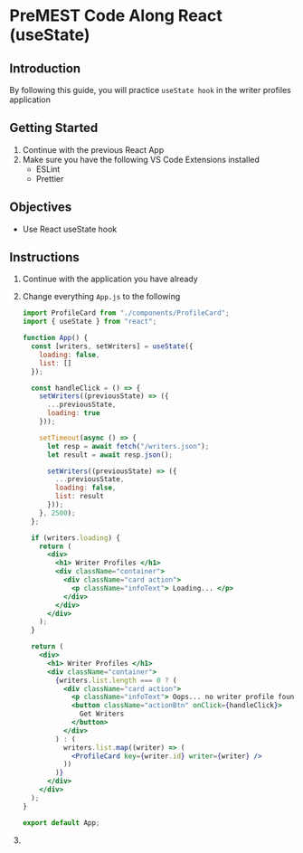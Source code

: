 # PreMEST Code Along React (useState)

## Introduction

By following this guide, you will practice `useState hook` in the writer profiles application

## Getting Started

1. Continue with the previous React App
2. Make sure you have the following VS Code Extensions installed
   - ESLint
   - Prettier

## Objectives

- Use React useState hook

## Instructions

1. Continue with the application you have already

2. Change everything `App.js` to the following

   ```jsx
   import ProfileCard from "./components/ProfileCard";
   import { useState } from "react";

   function App() {
     const [writers, setWriters] = useState({
       loading: false,
       list: []
     });

     const handleClick = () => {
       setWriters((previousState) => ({
         ...previousState,
         loading: true
       }));

       setTimeout(async () => {
         let resp = await fetch("/writers.json");
         let result = await resp.json();

         setWriters((previousState) => ({
           ...previousState,
           loading: false,
           list: result
         }));
       }, 2500);
     };

     if (writers.loading) {
       return (
         <div>
           <h1> Writer Profiles </h1>
           <div className="container">
             <div className="card action">
               <p className="infoText"> Loading... </p>
             </div>
           </div>
         </div>
       );
     }

     return (
       <div>
         <h1> Writer Profiles </h1>
         <div className="container">
           {writers.list.length === 0 ? (
             <div className="card action">
               <p className="infoText"> Oops... no writer profile found</p>
               <button className="actionBtn" onClick={handleClick}>
                 Get Writers
               </button>
             </div>
           ) : (
             writers.list.map((writer) => (
               <ProfileCard key={writer.id} writer={writer} />
             ))
           )}
         </div>
       </div>
     );
   }

   export default App;
   ```

3.
